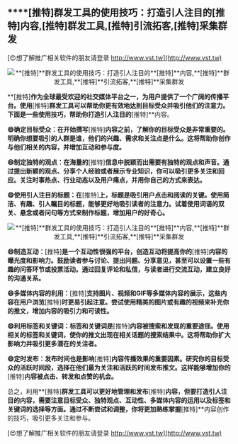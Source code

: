 ## ****[推特]**群发工具的使用技巧：打造引人注目的**[推特]**内容,**[推特]**群发工具,**[推特]**引流拓客,**[推特]**采集群发**

[😍想了解推广相关软件的朋友请登录 http://www.vst.tw](http://www.vst.tw)

 <center><img src="https://vst.tw/MP4/tuiguang/png/4.png" alt="**[推特]**群发工具的使用技巧：打造引人注目的**[推特]**内容,**[推特]**群发工具,**[推特]**引流拓客,**[推特]**采集群发"></center>

**[推特]**作为全球最受欢迎的社交媒体平台之一，为用户提供了一个广阔的传播平台。使用**[推特]**群发工具可以帮助你更有效地达到目标受众并吸引他们的注意力。下面是一些使用技巧，帮助你打造引人注目的**[推特]**内容。

**😄确定目标受众：在开始撰写**[推特]**内容之前，了解你的目标受众是非常重要的。明确你想要吸引的人群是谁，他们的兴趣、需求和关注点是什么。这将帮助你创作与他们相关的内容，并增加互动和参与度。**

**😄制定独特的观点：在海量的**[推特]**信息中脱颖而出需要有独特的观点和声音。通过提出新颖的观点、分享个人经验或者展示专业知识，你可以吸引更多关注和回应。关注时事热点、行业动态以及用户痛点，并用你自己的方式来表达。**

**😄使用引人注目的标题：在**[推特]**上，标题是吸引用户点击和阅读的关键。使用简洁、有趣、引人瞩目的标题，能够更好地吸引读者的注意力。试着使用词语的双关、悬念或者问句等方式来制作标题，增加用户的好奇心。**

 <center><img src="https://vst.tw/MP4/tuiguang/png/7.png" alt="**[推特]**群发工具的使用技巧：打造引人注目的**[推特]**内容,**[推特]**群发工具,**[推特]**引流拓客,**[推特]**采集群发"></center>

**😄制造互动：**[推特]**是一个互动性很强的平台，创造互动将提高你的**[推特]**内容的曝光度和影响力。鼓励读者参与讨论、提出问题、分享意见，甚至可以设置一些有趣的问答环节或投票活动。通过回复评论和私信，与读者进行交流互动，建立良好的沟通关系。**

**😄多媒体内容的利用：**[推特]**支持图片、视频和GIF等多媒体内容的展示，这些内容在用户浏览**[推特]**时更易引起注意。尝试使用精美的图片或有趣的视频来补充你的推文，增加内容的吸引力和可读性。**

**😄利用标签和关键词：标签和关键词是**[推特]**内容被搜索和发现的重要途径。使用相关的标签和关键词，使你的推文出现在相关话题的搜索结果中。这将帮助你扩大影响力并吸引更多潜在的关注者。**

**😄定时发布：发布时间也是影响**[推特]**内容传播效果的重要因素。研究你的目标受众的活跃时间段，选择在他们最为关注和活跃的时间发布推文。这样能够增加你的**[推特]**内容被点击、转发和点赞的机会。**

总之，利用**[推特]**群发工具可以更好地管理和发布**[推特]**内容，但要打造引人注目的内容，需要注意目标受众、独特观点、互动性、多媒体内容的运用以及标签和关键词的选择等方面。通过不断尝试和调整，你将更加熟练掌握**[推特]**内容创作的技巧，吸引更多关注和参与。

[😍想了解推广相关软件的朋友请登录 http://www.vst.tw](http://www.vst.tw)



